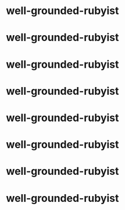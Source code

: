 # well-grounded-rubyist
# well-grounded-rubyist
# well-grounded-rubyist
# well-grounded-rubyist
# well-grounded-rubyist
# well-grounded-rubyist
# well-grounded-rubyist
# well-grounded-rubyist
